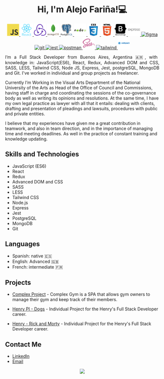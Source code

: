 <h1 align="center">Hi, I'm Alejo Fariña!💻</h1>

  <p align="center"> <a href="https://developer.mozilla.org/en-US/docs/Web/JavaScript" target="_blank" rel="noreferrer"> <img src="https://raw.githubusercontent.com/devicons/devicon/master/icons/javascript/javascript-original.svg" alt="javascript" width="40" height="40"/> </a> <a href="https://reactjs.org/" target="_blank" rel="noreferrer"> <img src="https://raw.githubusercontent.com/devicons/devicon/master/icons/react/react-original-wordmark.svg" alt="react" width="40" height="40"/> </a> <a href="https://redux.js.org" target="_blank" rel="noreferrer"> <img src="https://raw.githubusercontent.com/devicons/devicon/master/icons/redux/redux-original.svg" alt="redux" width="40" height="40"/> </a><a href="https://www.mongodb.com/" target="_blank" rel="noreferrer"> <img src="https://raw.githubusercontent.com/devicons/devicon/master/icons/mongodb/mongodb-original-wordmark.svg" alt="mongodb" width="40" height="40"/> </a> <a href="https://www.postgresql.org" target="_blank" rel="noreferrer"> <img src="https://raw.githubusercontent.com/devicons/devicon/master/icons/postgresql/postgresql-original-wordmark.svg" alt="postgresql" width="40" height="40"/> </a> <a href="https://nodejs.org" target="_blank" rel="noreferrer"> <img src="https://raw.githubusercontent.com/devicons/devicon/master/icons/nodejs/nodejs-original-wordmark.svg" alt="nodejs" width="40" height="40"/> </a> <a href="https://www.w3schools.com/css/" target="_blank" rel="noreferrer"> <img src="https://raw.githubusercontent.com/devicons/devicon/master/icons/css3/css3-original-wordmark.svg" alt="css3" width="40" height="40"/> </a> <a href="https://www.w3.org/html/" target="_blank" rel="noreferrer"> <img src="https://raw.githubusercontent.com/devicons/devicon/master/icons/html5/html5-original-wordmark.svg" alt="html5" width="40" height="40"/> </a> <a href="https://getbootstrap.com" target="_blank" rel="noreferrer"> <img src="https://raw.githubusercontent.com/devicons/devicon/master/icons/bootstrap/bootstrap-plain-wordmark.svg" alt="bootstrap" width="40" height="40"/> </a> <a href="https://expressjs.com" target="_blank" rel="noreferrer"> <img background= "white" src="https://raw.githubusercontent.com/devicons/devicon/master/icons/express/express-original-wordmark.svg" alt="express" width="40" height="40"/> </a> <a href="https://www.figma.com/" target="_blank" rel="noreferrer"> <img src="https://www.vectorlogo.zone/logos/figma/figma-icon.svg" alt="figma" width="40" height="40"/> </a> <a href="https://git-scm.com/" target="_blank" rel="noreferrer"> <img src="https://www.vectorlogo.zone/logos/git-scm/git-scm-icon.svg" alt="git" width="40" height="40"/> </a> <a href="https://jestjs.io" target="_blank" rel="noreferrer"> <img src="https://www.vectorlogo.zone/logos/jestjsio/jestjsio-icon.svg" alt="jest" width="40" height="40"/> </a> <a href="https://postman.com" target="_blank" rel="noreferrer"> <img src="https://www.vectorlogo.zone/logos/getpostman/getpostman-icon.svg" alt="postman" width="40" height="40"/> </a> <a href="https://sass-lang.com" target="_blank" rel="noreferrer"> <img src="https://raw.githubusercontent.com/devicons/devicon/master/icons/sass/sass-original.svg" alt="sass" width="40" height="40"/> </a> <a href="https://tailwindcss.com/" target="_blank" rel="noreferrer"> <img src="https://www.vectorlogo.zone/logos/tailwindcss/tailwindcss-icon.svg" alt="tailwind" width="40" height="40"/> </a> <a href="https://webpack.js.org" target="_blank" rel="noreferrer"> <img src="https://raw.githubusercontent.com/devicons/devicon/d00d0969292a6569d45b06d3f350f463a0107b0d/icons/webpack/webpack-original-wordmark.svg" alt="webpack" width="40" height="40"/> </a>  </p>


<p align="justify">
I’m a Full Stack Developer from Buenos Aires, Argentina 🇦🇷, with knowledge in: JavaScript(ES6), React, Redux, Advanced DOM and CSS, SASS, LESS, Tailwind CSS, Node JS, Express, Jest, postgreSQL, MongoDB and Git. 
I've worked in individual and group projects as freelancer.

Currently I’m Working in the Visual Arts Department of the National University of the Arts as Head of the Office of Council and Commissions, having staff in charge and coordinating the sessions of the co-governance body as well as writing its opinions and resolutions. At the same time, I have my own legal practice as lawyer with all that it entails: dealing with clients, drafting and presentation of pleadings and lawsuits, procedures with public and private entities.

I believe that my experiences have given me a great contribution in teamwork, and also in team direction, and in the importance of managing time and meeting deadlines. As well in the practice of constant training and knowledge updating.</p>

## Skills and Technologies

- JavaScript (ES6)
- React
- Redux
- Advanced DOM and CSS
- SASS
- LESS
- Tailwind CSS
- Node.js
- Express
- Jest
- PostgreSQL
- MongoDB
- Git

## Languages

- Spanish: native 🇪🇸
- English: Advanced 🇬🇧
- French: intermediate 🇫🇷

## Projects

- [Complex Project](https://github.com/complexgym/PF-Complex-Gym-JS) - Complex Gym is a SPA that allows gym owners to manage their gym and keep track of their members.

- [Henry PI - Dogs](https://github.com/AAlejof/Dogs-ProyectoIndividualHenry) - Individual Project for the Henry's Full Stack Developer career.

- [Henry - Rick and Morty](https://github.com/AAlejof/RickAndMorty-ProyectoHenry) - Individual Project for the Henry's Full Stack Developer career.


## Contact Me

- [LinkedIn](https://www.linkedin.com/in/aalejof/)
- [Email](mailto:adrianalejof@gmail.com)


<div align="center"><img src="https://github-readme-stats-sigma-five.vercel.app/api?username=Aalejof&show_icons=true&count_private=true&theme=github_dark" align="center" /></div> 
